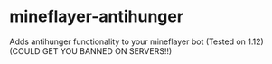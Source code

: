 # mineflayer-antihunger
Adds antihunger functionality to your mineflayer bot (Tested on 1.12) (COULD GET YOU BANNED ON SERVERS!!)
